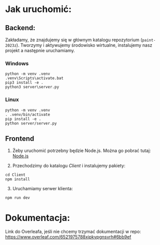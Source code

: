# Jak uruchomić:

## Backend:

Zakładamy, że znajdujemy się w głównym katalogu repozytorium (`paint-2023z`). Tworzymy i aktywujemy środowisko wirtualne, instalujemy nasz projekt a następnie uruchamiamy.

### Windows

```
python -m venv .venv
.venv\Scripts\activate.bat
pip3 install -e .
python3 server\server.py
```

### Linux

```
python -m venv .venv
. .venv/bin/activate
pip install -e .
python server/server.py
```


## Frontend
1. Żeby uruchomić potrzebny będzie Node.js. Można go pobrać tutaj: [Node.js](https://nodejs.org/en)

2. Przechodzimy do katalogu *Client* i instalujemy pakiety:
```
cd Client
npm install
```

3. Uruchamiamy serwer klienta:
```
npm run dev
```

# Dokumentacja:

Link do Overleafa, jeśli nie chcemy trzymać dokumentacji w repo:
https://www.overleaf.com/6521975788xjpkypgnsvrh#6bb9ef
